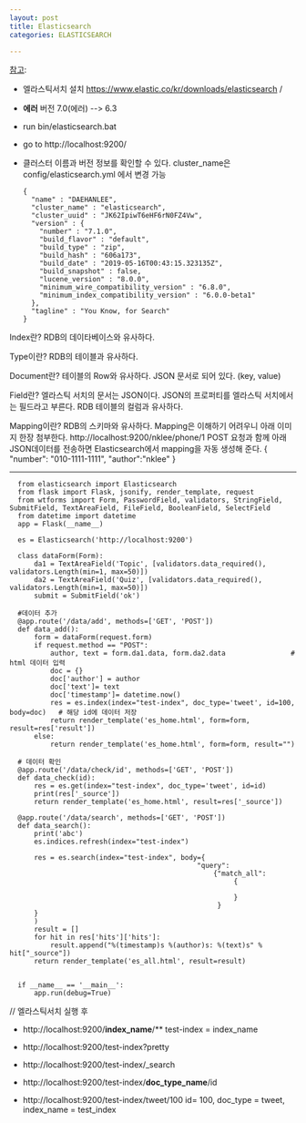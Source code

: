 ```yaml
---
layout: post
title: Elasticsearch
categories: ELASTICSEARCH

---
```

[참고]: 

* 엘라스틱서치 설치 https://www.elastic.co/kr/downloads/elasticsearch  / 
* **에러** 버전 7.0(에러) --> 6.3 
* run bin/elasticsearch.bat 

* go to http://localhost:9200/
* 클러스터 이름과 버전 정보를 확인할 수 있다. cluster_name은 config/elasticsearch.yml 에서 변경 가능

      {
        "name" : "DAEHANLEE",
        "cluster_name" : "elasticsearch",
        "cluster_uuid" : "JK62IpiwT6eHF6rN0FZ4Vw",
        "version" : {
          "number" : "7.1.0",
          "build_flavor" : "default",
          "build_type" : "zip",
          "build_hash" : "606a173",
          "build_date" : "2019-05-16T00:43:15.323135Z",
          "build_snapshot" : false,
          "lucene_version" : "8.0.0",
          "minimum_wire_compatibility_version" : "6.8.0",
          "minimum_index_compatibility_version" : "6.0.0-beta1"
        },
        "tagline" : "You Know, for Search"
      }

Index란?
RDB의 데이타베이스와 유사하다.
 
Type이란?
RDB의 테이블과 유사하다.
 
Document란?
테이블의 Row와 유사하다.
JSON 문서로 되어 있다. (key, value)
 
Field란?
엘라스틱 서치의 문서는 JSON이다. JSON의 프로퍼티를 엘라스틱 서치에서는 필드라고 부른다.
RDB 테이블의 컬럼과 유사하다.
 
Mapping이란?
RDB의 스키마와 유사하다.
Mapping은 이해하기 어려우니 아래 이미지 한장 첨부한다.
http://localhost:9200/nklee/phone/1 POST 요청과 함께 아래 JSON데이터를 전송하면 Elasticsearch에서 mapping을 자동 생성해 준다.
{
  "number": "010-1111-1111",
  "author":"nklee"
}



 - - -

      from elasticsearch import Elasticsearch
      from flask import Flask, jsonify, render_template, request
      from wtforms import Form, PasswordField, validators, StringField, SubmitField, TextAreaField, FileField, BooleanField, SelectField
      from datetime import datetime
      app = Flask(__name__)

      es = Elasticsearch('http://localhost:9200')

      class dataForm(Form):
          da1 = TextAreaField('Topic', [validators.data_required(), validators.Length(min=1, max=50)])
          da2 = TextAreaField('Quiz', [validators.data_required(), validators.Length(min=1, max=50)])
          submit = SubmitField('ok')

      #데이터 추가
      @app.route('/data/add', methods=['GET', 'POST'])
      def data_add():
          form = dataForm(request.form)
          if request.method == "POST":
              author, text = form.da1.data, form.da2.data                # html 데이터 입력
              doc = {}
              doc['author'] = author
              doc['text']= text
              doc['timestamp']= datetime.now()
              res = es.index(index="test-index", doc_type='tweet', id=100, body=doc)   # 해당 id에 데이터 저장
              return render_template('es_home.html', form=form, result=res['result'])
          else:
              return render_template('es_home.html', form=form, result="")

      # 데이터 확인
      @app.route('/data/check/id', methods=['GET', 'POST'])
      def data_check(id):
          res = es.get(index="test-index", doc_type='tweet', id=id)
          print(res['_source'])
          return render_template('es_home.html', result=res['_source'])

      @app.route('/data/search', methods=['GET', 'POST'])
      def data_search():
          print('abc')
          es.indices.refresh(index="test-index")

          res = es.search(index="test-index", body={
                                                  "query":
                                                      {"match_all":
                                                           {

                                                           }
                                                       }
          }
          )
          result = []
          for hit in res['hits']['hits']:
              result.append("%(timestamp)s %(author)s: %(text)s" % hit["_source"])
          return render_template('es_all.html', result=result)


      if __name__ == '__main__':
          app.run(debug=True)


//
엘라스틱서치 실행 후 

* http://localhost:9200/**index_name**/**    test-index = index_name
* http://localhost:9200/test-index?pretty  
* http://localhost:9200/test-index/_search 

* http://localhost:9200/test-index/**doc_type_name**/id
* http://localhost:9200/test-index/tweet/100   id= 100, doc_type = tweet, index_name = test_index 



[참고]: https://lng1982.tistory.com/283
